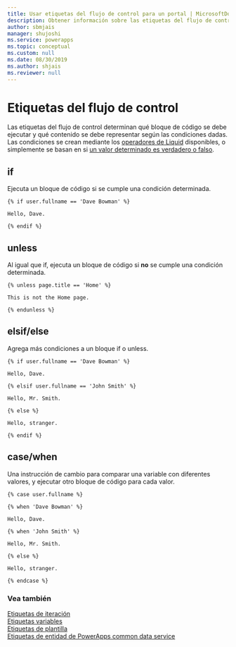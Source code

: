 ```yaml
---
title: Usar etiquetas del flujo de control para un portal | MicrosoftDocs
description: Obtener información sobre las etiquetas del flujo de control disponibles en el portal.
author: sbmjais
manager: shujoshi
ms.service: powerapps
ms.topic: conceptual
ms.custom: null
ms.date: 08/30/2019
ms.author: shjais
ms.reviewer: null
---
```


# <a name="control-flow-tags"></a>Etiquetas del flujo de control

Las etiquetas del flujo de control determinan qué bloque de código se debe ejecutar y qué contenido se debe representar según las condiciones dadas. Las condiciones se crean mediante los [operadores de Liquid](liquid-operators.md) disponibles, o simplemente se basan en si [un valor determinado es verdadero o falso](liquid-conditional-operators.md).  

## <a name="if"></a>if

Ejecuta un bloque de código si se cumple una condición determinada.

```
{% if user.fullname == 'Dave Bowman' %}

Hello, Dave.

{% endif %}
```

## <a name="unless"></a>unless

Al igual que if, ejecuta un bloque de código si **no** se cumple una condición determinada.

```
{% unless page.title == 'Home' %}

This is not the Home page.

{% endunless %}
```

## <a name="elsifelse"></a>elsif/else

Agrega más condiciones a un bloque if o unless.

```
{% if user.fullname == 'Dave Bowman' %}

Hello, Dave.

{% elsif user.fullname == 'John Smith' %}

Hello, Mr. Smith.

{% else %}

Hello, stranger.

{% endif %}
```

## <a name="casewhen"></a>case/when

Una instrucción de cambio para comparar una variable con diferentes valores, y ejecutar otro bloque de código para cada valor.

```
{% case user.fullname %}

{% when 'Dave Bowman' %}

Hello, Dave.

{% when 'John Smith' %}

Hello, Mr. Smith.

{% else %}

Hello, stranger.

{% endcase %}
```

### <a name="see-also"></a>Vea también

[Etiquetas de iteración](iteration-tags.md)<br>
[Etiquetas variables](variable-tags.md)<br>
[Etiquetas de plantilla](template-tags.md)<br>
[Etiquetas de entidad de PowerApps common data service](portals-entity-tags.md)
